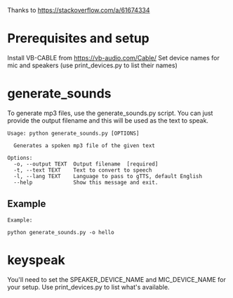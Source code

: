 
Thanks to https://stackoverflow.com/a/61674334

# Prerequisites and setup

Install VB-CABLE from https://vb-audio.com/Cable/
Set device names for mic and speakers (use print_devices.py to list their names)

# generate_sounds

To generate mp3 files, use the generate_sounds.py script. You can
just provide the output filename and this will be used as the text
to speak.

```
Usage: python generate_sounds.py [OPTIONS]

  Generates a spoken mp3 file of the given text

Options:
  -o, --output TEXT  Output filename  [required]
  -t, --text TEXT    Text to convert to speech
  -l, --lang TEXT    Language to pass to gTTS, default English
  --help             Show this message and exit.

```

## Example
```
Example:

python generate_sounds.py -o hello

```

# keyspeak

You'll need to set the SPEAKER_DEVICE_NAME and MIC_DEVICE_NAME for your
setup. Use print_devices.py to list what's available.